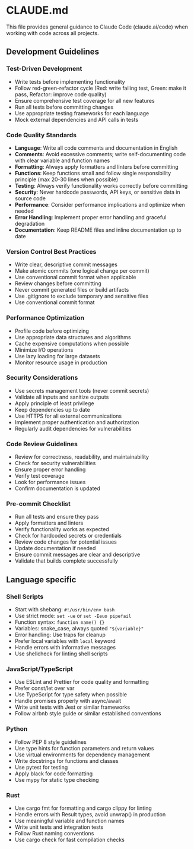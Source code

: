 # CLAUDE.md

This file provides general guidance to Claude Code (claude.ai/code) when
working with code across all projects.

## Development Guidelines

### Test-Driven Development

- Write tests before implementing functionality
- Follow red-green-refactor cycle (Red: write failing test, Green: make it
  pass, Refactor: improve code quality)
- Ensure comprehensive test coverage for all new features
- Run all tests before committing changes
- Use appropriate testing frameworks for each language
- Mock external dependencies and API calls in tests

### Code Quality Standards

- **Language**: Write all code comments and documentation in English
- **Comments**: Avoid excessive comments; write self-documenting code with
  clear variable and function names
- **Formatting**: Always apply formatters and linters before committing
- **Functions**: Keep functions small and follow single responsibility
  principle (max 20-30 lines when possible)
- **Testing**: Always verify functionality works correctly before committing
- **Security**: Never hardcode passwords, API keys, or sensitive data in
  source code
- **Performance**: Consider performance implications and optimize when needed
- **Error Handling**: Implement proper error handling and graceful degradation
- **Documentation**: Keep README files and inline documentation up to date

### Version Control Best Practices

- Write clear, descriptive commit messages
- Make atomic commits (one logical change per commit)
- Use conventional commit format when applicable
- Review changes before committing
- Never commit generated files or build artifacts
- Use .gitignore to exclude temporary and sensitive files
- Use conventional commit format

### Performance Optimization

- Profile code before optimizing
- Use appropriate data structures and algorithms
- Cache expensive computations when possible
- Minimize I/O operations
- Use lazy loading for large datasets
- Monitor resource usage in production

### Security Considerations

- Use secrets management tools (never commit secrets)
- Validate all inputs and sanitize outputs
- Apply principle of least privilege
- Keep dependencies up to date
- Use HTTPS for all external communications
- Implement proper authentication and authorization
- Regularly audit dependencies for vulnerabilities

### Code Review Guidelines

- Review for correctness, readability, and maintainability
- Check for security vulnerabilities
- Ensure proper error handling
- Verify test coverage
- Look for performance issues
- Confirm documentation is updated

### Pre-commit Checklist

- Run all tests and ensure they pass
- Apply formatters and linters
- Verify functionality works as expected
- Check for hardcoded secrets or credentials
- Review code changes for potential issues
- Update documentation if needed
- Ensure commit messages are clear and descriptive
- Validate that builds complete successfully

## Language specific

### Shell Scripts

- Start with shebang: `#!/usr/bin/env bash`
- Use strict mode: `set -ue` or `set -Eeuo pipefail`
- Function syntax: `function name() {}`
- Variables: snake_case, always quoted `"${variable}"`
- Error handling: Use traps for cleanup
- Prefer local variables with `local` keyword
- Handle errors with informative messages
- Use shellcheck for linting shell scripts

### JavaScript/TypeScript

- Use ESLint and Prettier for code quality and formatting
- Prefer const/let over var
- Use TypeScript for type safety when possible
- Handle promises properly with async/await
- Write unit tests with Jest or similar frameworks
- Follow airbnb style guide or similar established conventions

### Python

- Follow PEP 8 style guidelines
- Use type hints for function parameters and return values
- Use virtual environments for dependency management
- Write docstrings for functions and classes
- Use pytest for testing
- Apply black for code formatting
- Use mypy for static type checking

### Rust

- Use cargo fmt for formatting and cargo clippy for linting
- Handle errors with Result types, avoid unwrap() in production
- Use meaningful variable and function names
- Write unit tests and integration tests
- Follow Rust naming conventions
- Use cargo check for fast compilation checks
